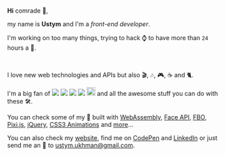 **Hi** comrade 👋,

my name is **Ustym** and I'm a _front-end developer_.

I'm working on too many things, trying to hack ⌚ to have more than `24` hours a 📆.

<br />

I love new web technologies and APIs but also 🎬, 🎶, 🎮, ☕ and 🐈.

I'm a big fan of [<img src="https://img.icons8.com/ios/25/000000/javascript.png" />](https://developer.mozilla.org/en-US/docs/Web/JavaScript) [<img src="https://img.icons8.com/ios/25/000000/typescript.png" />](https://www.typescriptlang.org/) [<img src="https://img.icons8.com/windows/25/000000/vuejs.png" />](https://vuejs.org/) [<img src="https://img.icons8.com/ios-filled/25/000000/webgl.png" />](https://www.khronos.org/webgl/) [<img height="20" src="https://threejs.org/files/favicon.ico" />](https://threejs.org/) and all the awesome stuff you can do with these 🛠️.

You can check some of my 🧪 built with [WebAssembly](http://54.93.165.244/experiments/webDOOM/), [Face API](http://54.93.165.244/experiments/face-masking/), [FBO](http://54.93.165.244/experiments/FBOParticles/), [Pixi.js](http://54.93.165.244/experiments/SoundParticles/), [jQuery](http://54.93.165.244/experiments/ImageDrawerJs/), [CSS3 Animations](http://54.93.165.244/experiments/DynamicCss/) and [more](http://54.93.165.244/experiments/)...

You can also check my [website](http://54.93.165.244/), find me on [CodePen](https://codepen.io/UstymUkhman/) and [LinkedIn](https://www.linkedin.com/in/ustymukhman/) or just send me an 📧 to <ustym.ukhman@gmail.com>.
